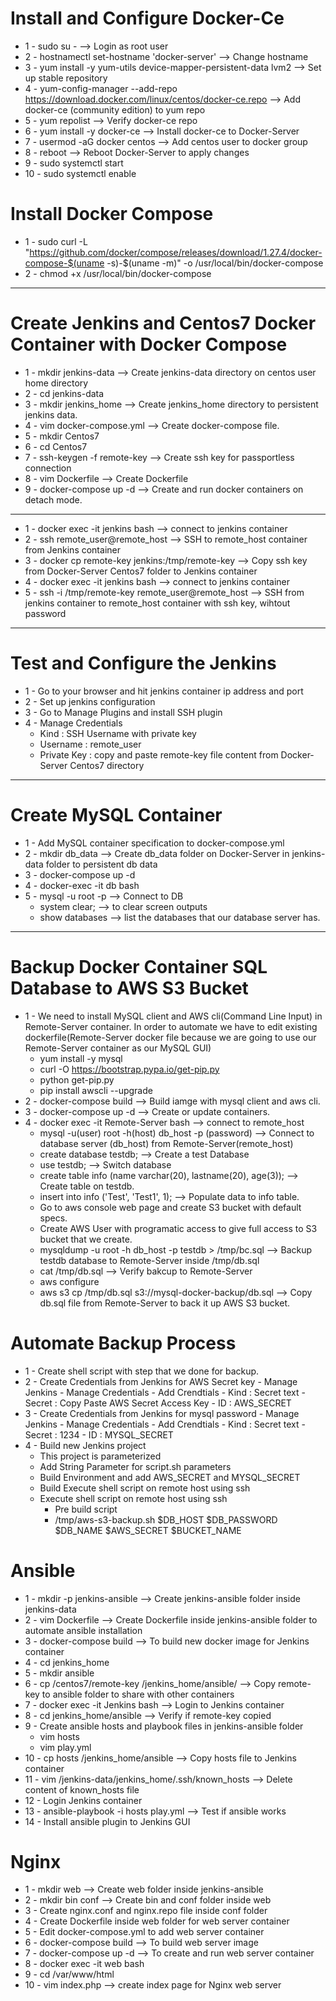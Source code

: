 # Install and Configure Docker-Ce
- 1 - sudo su - --> Login as root user
- 2 - hostnamectl set-hostname 'docker-server' --> Change hostname
- 3 - yum install -y yum-utils device-mapper-persistent-data lvm2 --> Set up stable repository
- 4 - yum-config-manager --add-repo https://download.docker.com/linux/centos/docker-ce.repo --> Add docker-ce (community edition) to yum repo
- 5 - yum repolist --> Verify docker-ce repo
- 6 - yum install -y docker-ce --> Install docker-ce to Docker-Server
- 7 - usermod -aG docker centos --> Add centos user to docker group
- 8 - reboot --> Reboot Docker-Server to apply changes
- 9 - sudo systemctl start
- 10 - sudo systemctl enable

# Install Docker Compose
- 1 - sudo curl -L "https://github.com/docker/compose/releases/download/1.27.4/docker-compose-$(uname -s)-$(uname -m)" -o /usr/local/bin/docker-compose
- 2 - chmod +x /usr/local/bin/docker-compose
 
 
 ---------------------------------------------------------------------------------------------------
# Create Jenkins and Centos7 Docker Container with Docker Compose
- 1 - mkdir jenkins-data --> Create jenkins-data directory on centos user home directory
- 2 - cd jenkins-data
- 3 - mkdir jenkins_home --> Create jenkins_home directory to persistent jenkins data.
- 4 - vim docker-compose.yml --> Create docker-compose file.
- 5 - mkdir Centos7
- 6 - cd Centos7
- 7 - ssh-keygen -f remote-key --> Create ssh key for passportless connection
- 8 - vim Dockerfile --> Create Dockerfile
- 9 - docker-compose up -d --> Create and run docker containers on detach mode.

-----------------------------------------------------------------------------------------------------
- 1 - docker exec -it jenkins bash --> connect to jenkins container
- 2 - ssh remote_user@remote_host --> SSH to remote_host container from Jenkins container
- 3 - docker cp remote-key jenkins:/tmp/remote-key --> Copy ssh key from Docker-Server Centos7 folder to Jenkins container
- 4 - docker exec -it jenkins bash --> connect to jenkins container
- 5 - ssh -i /tmp/remote-key remote_user@remote_host --> SSH from jenkins container to remote_host container with ssh key, wihtout password

-------------------------------------------------------------------------------------------------------
# Test and Configure the Jenkins
- 1 - Go to your browser and hit jenkins container ip address and port
- 2 - Set up jenkins configuration
- 3 - Go to Manage Plugins and install SSH plugin
- 4 - Manage Credentials
  - Kind : SSH Username with private key
  - Username : remote_user
  - Private Key : copy and paste remote-key file content from Docker-Server Centos7 directory

------------------------------------------------------------------------------------------------
# Create MySQL Container
- 1 - Add MySQL container specification to docker-compose.yml
- 2 - mkdir db_data --> Create db_data folder on Docker-Server in jenkins-data folder to persistent db data
- 3 - docker-compose up -d
- 4 - docker-exec -it db bash
- 5 - mysql -u root -p --> Connect to DB
  - system clear; --> to clear screen outputs
  - show databases --> list the databases that our database server has.

---------------------------------------------------------------------------------------------------
# Backup Docker Container SQL Database to AWS S3 Bucket
- 1 - We need to install MySQL client and AWS cli(Command Line Input) in Remote-Server container. In order to automate we have to edit existing dockerfile(Remote-Server docker file because we are going to use our Remote-Server container as our MySQL GUI)
    - yum install -y mysql
    - curl -O https://bootstrap.pypa.io/get-pip.py
    - python get-pip.py
    - pip install awscli --upgrade
- 2 - docker-compose build --> Build iamge with mysql client and aws cli.
- 3 - docker-compose up -d --> Create or update containers.
- 4 - docker exec -it Remote-Server bash --> connect to remote_host
    - mysql -u(user) root -h(host) db_host -p (password) --> Connect to database server (db_host) from Remote-Server(remote_host)
    - create database testdb; --> Create a test Database
    - use testdb; --> Switch database
    - create table info (name varchar(20), lastname(20), age(3)); --> Create table on testdb.
    - insert into info ('Test', 'Test1', 1); --> Populate data to info table.
    - Go to aws console web page and create S3 bucket with default specs.
    - Create AWS User with programatic access to give full access to S3 bucket that we create.
    - mysqldump -u root -h db_host -p testdb > /tmp/bc.sql --> Backup testdb database to Remote-Server inside /tmp/db.sql
    - cat /tmp/db.sql --> Verify bakcup to Remote-Server
    - aws configure
    - aws s3 cp /tmp/db.sql s3://mysql-docker-backup/db.sql --> Copy db.sql file from Remote-Server to back it up AWS S3 bucket.

# Automate Backup Process
- 1 - Create shell script with step that we done for backup.
- 2 - Create Credentials from Jenkins for AWS Secret key
      - Manage Jenkins
      - Manage Credentials
      - Add Crendtials
        - Kind : Secret text
        - Secret : Copy Paste AWS Secret Access Key
        - ID : AWS_SECRET
- 3 - Create Credentials from Jenkins for mysql password
      - Manage Jenkins
      - Manage Credentials
      - Add Crendtials
        - Kind : Secret text
        - Secret : 1234
        - ID : MYSQL_SECRET
- 4 - Build new Jenkins project
    - This project is parameterized
    - Add String Parameter for script.sh parameters
    - Build Environment and add AWS_SECRET and MYSQL_SECRET
    - Build Execute shell script on remote host using ssh
    - Execute shell script on remote host using ssh
      - Pre build script
      - /tmp/aws-s3-backup.sh $DB_HOST $DB_PASSWORD $DB_NAME $AWS_SECRET $BUCKET_NAME

# Ansible
- 1 - mkdir -p jenkins-ansible --> Create jenkins-ansible folder inside jenkins-data
- 2 - vim Dockerfile --> Create Dockerfile inside jenkins-ansible folder to automate ansible installation
- 3 - docker-compose build --> To build new docker image for Jenkins container
- 4 - cd jenkins_home
- 5 - mkdir ansible
- 6 - cp /centos7/remote-key /jenkins_home/ansible/ --> Copy remote-key to ansible folder to share with other containers
- 7 - docker exec -it Jenkins bash --> Login to Jenkins container
- 8 - cd jenkins_home/ansible --> Verify if remote-key copied
- 9 - Create ansible hosts and playbook files in jenkins-ansible folder
    - vim hosts
    - vim play.yml
- 10 - cp hosts /jenkins_home/ansible --> Copy hosts file to Jenkins container
- 11 - vim /jenkins-data/jenkins_home/.ssh/known_hosts --> Delete content of known_hosts file
- 12 - Login Jenkins container
- 13 - ansible-playbook -i hosts play.yml --> Test if ansible works
- 14 - Install ansible plugin to Jenkins GUI

# Nginx
- 1 - mkdir web --> Create web folder inside jenkins-ansible
- 2 - mkdir bin conf --> Create bin and conf folder inside web
- 3 - Create nginx.conf and nginx.repo file inside conf folder
- 4 - Create Dockerfile inside web folder for web server container
- 5 - Edit docker-compose.yml to add web server container
- 6 - docker-compose build --> To build web server image
- 7 - docker-compose up -d --> To create and run web server container
- 8 - docker exec -it web bash
- 9 - cd /var/www/html
- 10 - vim index.php --> create index page for Nginx web server